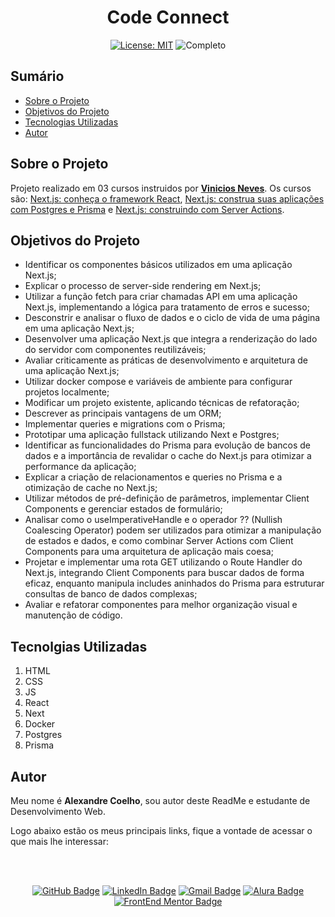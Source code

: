
<h1 align="center"> Code Connect </h1>

<div align="center">

  <a href="https://github.com/coelhoalexandre/projeto-alura-next-code-connect/blob/master/LICENSE" target="_blank"><img src="https://img.shields.io/badge/License-MIT-yellow.svg" alt="License: MIT"></a> <img src="https://img.shields.io/badge/Completo-lightgreen.svg" alt="Completo">

</div>

## Sumário

- [Sobre o Projeto](#sobre-o-projeto)
- [Objetivos do Projeto](#objetivos-do-projeto)
- [Tecnologias Utilizadas](#tecnolgias-utilizadas)
- [Autor](#autor)

## Sobre o Projeto

Projeto realizado em 03 cursos instruidos por [**Vinicios Neves**](https://github.com/viniciosneves). Os cursos são:  [Next.js: conheça o framework React](https://cursos.alura.com.br/course/next-js-conheca-framework-react), [Next.js: construa suas aplicações com Postgres e Prisma](https://cursos.alura.com.br/course/next-js-construa-aplicacoes-postgres-prisma) e [Next.js: construindo com Server Actions](https://cursos.alura.com.br/course/next-js-construindo-server-actions).

## Objetivos do Projeto

- Identificar os componentes básicos utilizados em uma aplicação Next.js;
- Explicar o processo de server-side rendering em Next.js;
- Utilizar a função fetch para criar chamadas API em uma aplicação Next.js, implementando a lógica para tratamento de erros e sucesso;
- Desconstrir e analisar o fluxo de dados e o ciclo de vida de uma página em uma aplicação Next.js;
- Desenvolver uma aplicação Next.js que integra a renderização do lado do servidor com componentes reutilizáveis;
- Avaliar criticamente as práticas de desenvolvimento e arquitetura de uma aplicação Next.js;
- Utilizar docker compose e variáveis de ambiente para configurar projetos localmente;
- Modificar um projeto existente, aplicando técnicas de refatoração;
- Descrever as principais vantagens de um ORM;
- Implementar queries e migrations com o Prisma;
- Prototipar uma aplicação fullstack utilizando Next e Postgres;
- Identificar as funcionalidades do Prisma para evolução de bancos de dados e a importância de revalidar o cache do Next.js para otimizar a performance da aplicação;
- Explicar a criação de relacionamentos e queries no Prisma e a otimização de cache no Next.js;
- Utilizar métodos de pré-definição de parâmetros, implementar Client Components e gerenciar estados de formulário;
- Analisar como o useImperativeHandle e o operador ?? (Nullish Coalescing Operator) podem ser utilizados para otimizar a manipulação de estados e dados, e como combinar Server Actions com Client Components para uma arquitetura de aplicação mais coesa;
- Projetar e implementar uma rota GET utilizando o Route Handler do Next.js, integrando Client Components para buscar dados de forma eficaz, enquanto manipula includes aninhados do Prisma para estruturar consultas de banco de dados complexas;
- Avaliar e refatorar componentes para melhor organização visual e manutenção de código.

## Tecnolgias Utilizadas

1. HTML
2. CSS
3. JS
4. React
5. Next
6. Docker
7. Postgres
8. Prisma

## Autor
Meu nome é **Alexandre Coelho**, sou autor deste ReadMe e estudante de Desenvolvimento Web. 

Logo abaixo estão os meus principais links, fique a vontade de acessar o que mais lhe interessar:

<br>

<br>

<div align="center">

<a href = "https://github.com/coelhoalexandre"><img src="https://img.shields.io/badge/GitHub-%23333?style=for-the-badge&logo=github&logoColor=white" alt="GitHub Badge"></a>
<a href="https://www.linkedin.com/in/-coelhoalexandre/" target="_blank"><img src="https://img.shields.io/badge/-LinkedIn-%230077B5?style=for-the-badge&logo=linkedin&logoColor=white" alt="LinkedIn Badge"></a>
<a href = "mailto:alexandrecoelhocontato@gmail.com" target="_blank"><img src="https://img.shields.io/badge/-Gmail-critical?style=for-the-badge&logo=gmail&logoColor=white" target="_blank" alt="Gmail Badge"></a>
<a href = "https://cursos.alura.com.br/user/coelhoalexandre" target="_blank"><img src="https://img.shields.io/badge/Alura-0747a6?style=for-the-badge&logo=alura&logoColor=white" target="_blank" alt="Alura Badge"></a>
<a href = "https://www.frontendmentor.io/profile/coelhoalexandre" target="_blank"><img src="https://img.shields.io/badge/Frontend_Mentor-white?style=for-the-badge&logo=frontendmentor&logoColor=blue" alt="FrontEnd Mentor Badge">
